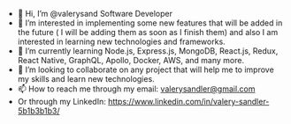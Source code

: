 - 👋 Hi, I’m @valerysand Software Developer
- 👀 I’m interested in  implementing some new features that will be added in the future ( I will be adding them as soon as I finish them)  and also I am interested in learning new technologies and frameworks.
- 🌱 I’m currently learning Node.js, Express.js, MongoDB, React.js, Redux, React Native, GraphQL, Apollo, Docker, AWS, and many more. 
- 💞️ I’m looking to collaborate on any project that will help me to improve my skills and learn new technologies. 
- 📫 How to reach me  through my email: valerysandler@gmail.com
- Or through my LinkedIn: https://www.linkedin.com/in/valery-sandler-5b1b3b1b3/

<!---
valerysand/valerysand is a ✨ special ✨ repository because its `README.md` (this file) appears on your GitHub profile.
You can click the Preview link to take a look at your changes.
--->
